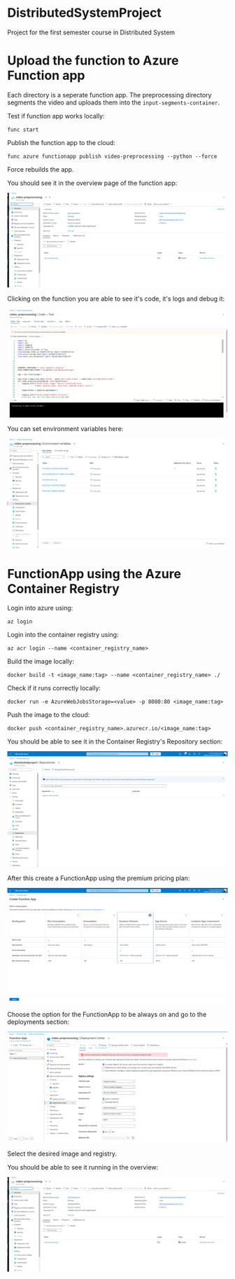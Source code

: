 # DistributedSystemProject
Project for the first semester course in Distributed System 


# Upload the function to Azure Function app 
Each directory is a seperate function app. The preprocessing directory segments the video and uploads them into the `input-segments-container`.

Test if function app works locally:

```
func start
```

Publish the function app to the cloud: 

```
func azure functionapp publish video-preprocessing --python --force
```
Force rebuilds the app.

You should see it in the overview page of the function app: 

!["Function App Overview"](./images/function_app_overview.png "Function App Overview")


Clicking on the function you are able to see it's code, it's logs and debug it: 

![](./images/function_app_details.png "Function App Details")


You can set environment variables here: 

![](./images/environment_variables.png "Environment Variables")

# FunctionApp using the Azure Container Registry

Login into azure using: 

```
az login
```

Login into the container registry using: 

```
az acr login --name <container_registry_name>
```

Build the image locally: 

```
docker build -t <image_name:tag> --name <container_registry_name> ./
```

Check if it runs correctly locally: 

```
docker run -e AzureWebJobsStorage=<value> -p 8080:80 <image_name:tag> 
```

Push the image to the cloud: 

```
docker push <container_registry_name>.azurecr.io/<image_name:tag>
```

You should be able to see it in the Container Registry's Repository section:

![](./images/repositories_registry.png "")


After this create a FunctionApp using the premium pricing plan: 

![](./images/function_app_hosting.png "")


Choose the option for the FunctionApp to be always on and go to the deployments section: 


![](./images/function_app_deployment.png "")

Select the desired image and registry.

You should be able to see it running in the overview: 

![](./images/function_app_overview.png "")
